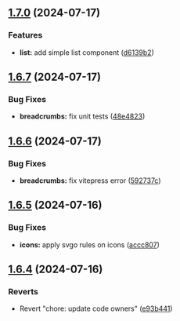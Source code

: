 ## [1.7.0](https://github.com/acronis/ui-component-library/compare/v1.6.7...v1.7.0) (2024-07-17)


### Features

* **list:** add simple list component ([d6139b2](https://github.com/acronis/ui-component-library/commit/d6139b2bccdcc674b6b0df7d9c4be2e36d802f9f))

## [1.6.7](https://github.com/acronis/ui-component-library/compare/v1.6.6...v1.6.7) (2024-07-17)


### Bug Fixes

* **breadcrumbs:** fix unit tests ([48e4823](https://github.com/acronis/ui-component-library/commit/48e482322b7c9ae3830f4c7530c7916316d36e5a))

## [1.6.6](https://github.com/acronis/ui-component-library/compare/v1.6.5...v1.6.6) (2024-07-17)


### Bug Fixes

* **breadcrumbs:** fix vitepress error ([592737c](https://github.com/acronis/ui-component-library/commit/592737c1561bfcb55d42e5f8ce0d98f5ba41ba26))

## [1.6.5](https://github.com/acronis/ui-component-library/compare/v1.6.4...v1.6.5) (2024-07-16)


### Bug Fixes

* **icons:** apply svgo rules on icons ([accc807](https://github.com/acronis/ui-component-library/commit/accc807f7429c71b2018401ec2c12346a6ace6ce))

## [1.6.4](https://github.com/acronis/ui-component-library/compare/v1.6.3...v1.6.4) (2024-07-16)


### Reverts

* Revert "chore: update code owners" ([e93b441](https://github.com/acronis/ui-component-library/commit/e93b44122891627f400300338305df6fe9bc1dc3))

